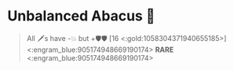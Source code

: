 # **Unbalanced Abacus** 🧮 
> All 🗡️s have -💥 but +🛡️🛡️ [16 <:gold:1058304371940655185>]
<:engram_blue:905174948669190174> __RARE__ <:engram_blue:905174948669190174>
